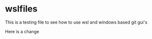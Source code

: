 # wslfiles
This is a testing file to see how to use wsl and windows based git gui's

Here is a change